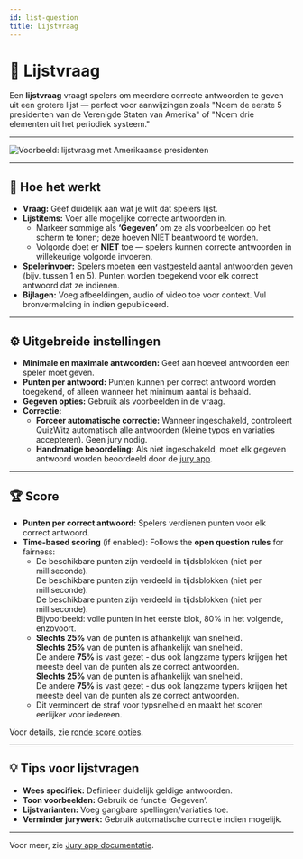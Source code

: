 ```yaml
---
id: list-question
title: Lijstvraag
---
```


# 📝 Lijstvraag

Een **lijstvraag** vraagt spelers om meerdere correcte antwoorden te geven uit een grotere lijst — perfect voor aanwijzingen zoals "Noem de eerste 5 presidenten van de Verenigde Staten van Amerika" of "Noem drie elementen uit het periodiek systeem."

---

![Voorbeeld: lijstvraag met Amerikaanse presidenten](/images/question-modes/list-question/list-question.png)

---

## 📝 Hoe het werkt

- **Vraag:** Geef duidelijk aan wat je wilt dat spelers lijst.
- **Lijstitems:** Voer alle mogelijke correcte antwoorden in.
  - Markeer sommige als **‘Gegeven’** om ze als voorbeelden op het scherm te tonen; deze hoeven NIET beantwoord te worden.
  - Volgorde doet er **NIET** toe — spelers kunnen correcte antwoorden in willekeurige volgorde invoeren.
- **Spelerinvoer:** Spelers moeten een vastgesteld aantal antwoorden geven (bijv. tussen 1 en 5). Punten worden toegekend voor elk correct antwoord dat ze indienen.
- **Bijlagen:** Voeg afbeeldingen, audio of video toe voor context. Vul bronvermelding in indien gepubliceerd.

---

## ⚙️ Uitgebreide instellingen

- **Minimale en maximale antwoorden:** Geef aan hoeveel antwoorden een speler moet geven.
- **Punten per antwoord:** Punten kunnen per correct antwoord worden toegekend, of alleen wanneer het minimum aantal is behaald.
- **Gegeven opties:** Gebruik als voorbeelden in de vraag.
- **Correctie:**
  - **Forceer automatische correctie:** Wanneer ingeschakeld, controleert QuizWitz automatisch alle antwoorden (kleine typos en variaties accepteren). Geen jury nodig.
  - **Handmatige beoordeling:** Als niet ingeschakeld, moet elk gegeven antwoord worden beoordeeld door de [jury app](../quizmaster/004-jury-app.md).

---

## 🏆 Score

- **Punten per correct antwoord:** Spelers verdienen punten voor elk correct antwoord.
- **Time-based scoring** (if enabled):
  Follows the **open question rules** for fairness:
  - De beschikbare punten zijn verdeeld in tijdsblokken (niet per milliseconde).\
    De beschikbare punten zijn verdeeld in tijdsblokken (niet per milliseconde).\
    De beschikbare punten zijn verdeeld in tijdsblokken (niet per milliseconde).\
    Bijvoorbeeld: volle punten in het eerste blok, 80% in het volgende, enzovoort.
  - **Slechts 25%** van de punten is afhankelijk van snelheid.\
    **Slechts 25%** van de punten is afhankelijk van snelheid.\
    De andere **75%** is vast gezet - dus ook langzame typers krijgen het meeste deel van de punten als ze correct antwoorden.\
    **Slechts 25%** van de punten is afhankelijk van snelheid.\
    De andere **75%** is vast gezet - dus ook langzame typers krijgen het meeste deel van de punten als ze correct antwoorden.
  - Dit vermindert de straf voor typsnelheid en maakt het scoren eerlijker voor iedereen.

Voor details, zie [ronde score opties](../editor/008-round-options.md#scoring).

---

## 💡 Tips voor lijstvragen

- **Wees specifiek:** Definieer duidelijk geldige antwoorden.
- **Toon voorbeelden:** Gebruik de functie ‘Gegeven’.
- **Lijstvarianten:** Voeg gangbare spellingen/variaties toe.
- **Verminder jurywerk:** Gebruik automatische correctie indien mogelijk.

---

Voor meer, zie [Jury app documentatie](../quizmaster/004-jury-app.md).
